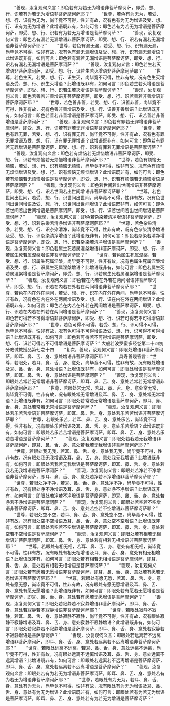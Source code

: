 <!-- { "loadSidebar": true } -->
　　“善现，汝复观何义言：即色若有为若无为增语非菩萨摩诃萨，即受、想、行、识若有为若无为增语非菩萨摩诃萨耶？”
　　“世尊，若色有为无为，若受、想、行、识有为无为，尚毕竟不可得，性非有故，况有色有为无为增语及受、想、行、识有为无为增语？此增语既非有，如何可言：即色若有为若无为增语是菩萨摩诃萨，即受、想、行、识若有为若无为增语是菩萨摩诃萨？”
　　“善现，汝复观何义言：即色若有漏若无漏增语非菩萨摩诃萨，即受、想、行、识若有漏若无漏增语非菩萨摩诃萨耶？”
　　“世尊，若色有漏无漏，若受、想、行、识有漏无漏，尚毕竟不可得，性非有故，况有色有漏无漏增语及受、想、行、识有漏无漏增语？此增语既非有，如何可言：即色若有漏若无漏增语是菩萨摩诃萨，即受、想、行、识若有漏若无漏增语是菩萨摩诃萨？”
　　“善现，汝复观何义言：即色若生若灭增语非菩萨摩诃萨，即受、想、行、识若生若灭增语非菩萨摩诃萨耶？”
　　“世尊，若色生灭，若受、想、行、识生灭，尚毕竟不可得，性非有故，况有色生灭增语及受、想、行、识生灭增语？此增语既非有，如何可言：即色若生若灭增语是菩萨摩诃萨，即受、想、行、识若生若灭增语是菩萨摩诃萨？”
　　“善现，汝复观何义言：即色若善若非善增语非菩萨摩诃萨，即受、想、行、识若善若非善增语非菩萨摩诃萨耶？”
　　“世尊，若色善非善，若受、想、行、识善非善，尚毕竟不可得，性非有故，况有色善非善增语及受、想、行、识善非善增语？此增语既非有，如何可言：即色若善若非善增语是菩萨摩诃萨，即受、想、行、识若善若非善增语是菩萨摩诃萨？”
　　“善现，汝复观何义言：即色若有罪若无罪增语非菩萨摩诃萨，即受、想、行、识若有罪若无罪增语非菩萨摩诃萨耶？”
　　“世尊，若色有罪无罪，若受、想、行、识有罪无罪，尚毕竟不可得，性非有故，况有色有罪无罪增语及受、想、行、识有罪无罪增语？此增语既非有，如何可言：即色若有罪若无罪增语是菩萨摩诃萨，即受、想、行、识若有罪若无罪增语是菩萨摩诃萨？”
　　“善现，汝复观何义言：即色若有烦恼若无烦恼增语非菩萨摩诃萨，即受、想、行、识若有烦恼若无烦恼增语非菩萨摩诃萨耶？”
　　“世尊，若色有烦恼无烦恼，若受、想、行、识有烦恼无烦恼，尚毕竟不可得，性非有故，况有色有烦恼无烦恼增语及受、想、行、识有烦恼无烦恼增语？此增语既非有，如何可言：即色若有烦恼若无烦恼增语是菩萨摩诃萨，即受、想、行、识若有烦恼若无烦恼增语是菩萨摩诃萨？”
　　“善现，汝复观何义言：即色若世间若出世间增语非菩萨摩诃萨，即受、想、行、识若世间若出世间增语非菩萨摩诃萨耶？”
　　“世尊，若色世间出世间，若受、想、行、识世间出世间，尚毕竟不可得，性非有故，况有色世间出世间增语及受、想、行、识世间出世间增语？此增语既非有，如何可言：即色若世间若出世间增语是菩萨摩诃萨，即受、想、行、识若世间若出世间增语是菩萨摩诃萨？”
　　“善现，汝复观何义言：即色若杂染若清净增语非菩萨摩诃萨，即受、想、行、识若杂染若清净增语非菩萨摩诃萨耶？”
　　“世尊，若色杂染清净，若受、想、行、识杂染清净，尚毕竟不可得，性非有故，况有色杂染清净增语及受、想、行、识杂染清净增语？此增语既非有，如何可言：即色若杂染若清净增语是菩萨摩诃萨，即受、想、行、识若杂染若清净增语是菩萨摩诃萨？”
　　“善现，汝复观何义言：即色若属生死若属涅槃增语非菩萨摩诃萨，即受、想、行、识若属生死若属涅槃增语非菩萨摩诃萨耶？”
　　“世尊，若色属生死属涅槃，若受、想、行、识属生死属涅槃，尚毕竟不可得，性非有故，况有色属生死属涅槃增语及受、想、行、识属生死属涅槃增语？此增语既非有，如何可言：即色若属生死若属涅槃增语是菩萨摩诃萨，即受、想、行、识若属生死若属涅槃增语是菩萨摩诃萨？”
　　“善现，汝复观何义言：即色若在内若在外若在两间增语非菩萨摩诃萨，即受、想、行、识若在内若在外若在两间增语非菩萨摩诃萨耶？”
　　“世尊，若色在内在外在两间，若受、想、行、识在内在外在两间，尚毕竟不可得，性非有故，况有色在内在外在两间增语及受、想、行、识在内在外在两间增语？此增语既非有，如何可言：即色若在内若在外若在两间增语是菩萨摩诃萨，即受、想、行、识若在内若在外若在两间增语是菩萨摩诃萨？”
　　“善现，汝复观何义言：即色若可得若不可得增语非菩萨摩诃萨，即受、想、行、识若可得若不可得增语非菩萨摩诃萨耶？”
　　“世尊，若色可得不可得，若受、想、行、识可得不可得，尚毕竟不可得，性非有故，况有色可得不可得增语及受、想、行、识可得不可得增语？此增语既非有，如何可言：即色若可得若不可得增语是菩萨摩诃萨，即受、想、行、识若可得若不可得增语是菩萨摩诃萨？”
大般若波罗蜜多经卷第二十四初分教诫教授品第七之十四
　　“复次，善现，汝观何义言：即眼处增语非菩萨摩诃萨，即耳、鼻、舌、身、意处增语非菩萨摩诃萨耶？”
　　具寿善现答言：“世尊，若眼处，若耳、鼻、舌、身、意处，尚毕竟不可得，性非有故，况有眼处增语及耳、鼻、舌、身、意处增语？此增语既非有，如何可言：即眼处增语是菩萨摩诃萨，即耳、鼻、舌、身、意处增语是菩萨摩诃萨？”
　　“善现，汝复观何义言：即眼处若常若无常增语非菩萨摩诃萨，即耳、鼻、舌、身、意处若常若无常增语非菩萨摩诃萨耶？”
　　“世尊，若眼处常无常，若耳、鼻、舌、身、意处常无常，尚毕竟不可得，性非有故，况有眼处常无常增语及耳、鼻、舌、身、意处常无常增语？此增语既非有，如何可言：即眼处若常若无常增语是菩萨摩诃萨，即耳、鼻、舌、身、意处若常若无常增语是菩萨摩诃萨？”
　　“善现，汝复观何义言：即眼处若乐若苦增语非菩萨摩诃萨，即耳、鼻、舌、身、意处若乐若苦增语非菩萨摩诃萨耶？”
　　“世尊，若眼处乐苦，若耳、鼻、舌、身、意处乐苦，尚毕竟不可得，性非有故，况有眼处乐苦增语及耳、鼻、舌、身、意处乐苦增语？此增语既非有，如何可言：即眼处若乐若苦增语是菩萨摩诃萨，即耳、鼻、舌、身、意处若乐若苦增语是菩萨摩诃萨？”
　　“善现，汝复观何义言：即眼处若我若无我增语非菩萨摩诃萨，即耳、鼻、舌、身、意处若我若无我增语非菩萨摩诃萨耶？”
　　“世尊，若眼处我无我，若耳、鼻、舌、身、意处我无我，尚毕竟不可得，性非有故，况有眼处我无我增语及耳、鼻、舌、身、意处我无我增语？此增语既非有，如何可言：即眼处若我若无我增语是菩萨摩诃萨，即耳、鼻、舌、身、意处若我若无我增语是菩萨摩诃萨？”
　　“善现，汝复观何义言：即眼处若净若不净增语非菩萨摩诃萨，即耳、鼻、舌、身、意处若净若不净增语非菩萨摩诃萨耶？”
　　“世尊，若眼处净不净，若耳、鼻、舌、身、意处净不净，尚毕竟不可得，性非有故，况有眼处净不净增语及耳、鼻、舌、身、意处净不净增语？此增语既非有，如何可言：即眼处若净若不净增语是菩萨摩诃萨，即耳、鼻、舌、身、意处若净若不净增语是菩萨摩诃萨？”
　　“善现，汝复观何义言：即眼处若空若不空增语非菩萨摩诃萨，即耳、鼻、舌、身、意处若空若不空增语非菩萨摩诃萨耶？”
　　“世尊，若眼处空不空，若耳、鼻、舌、身、意处空不空，尚毕竟不可得，性非有故，况有眼处空不空增语及耳、鼻、舌、身、意处空不空增语？此增语既非有，如何可言：即眼处若空若不空增语是菩萨摩诃萨，即耳、鼻、舌、身、意处若空若不空增语是菩萨摩诃萨？”
　　“善现，汝复观何义言：即眼处若有相若无相增语非菩萨摩诃萨，即耳、鼻、舌、身、意处若有相若无相增语非菩萨摩诃萨耶？”
　　“世尊，若眼处有相无相，若耳、鼻、舌、身、意处有相无相，尚毕竟不可得，性非有故，况有眼处有相无相增语及耳、鼻、舌、身、意处有相无相增语？此增语既非有，如何可言：即眼处若有相若无相增语是菩萨摩诃萨，即耳、鼻、舌、身、意处若有相若无相增语是菩萨摩诃萨？”
　　“善现，汝复观何义言：即眼处若有愿若无愿增语非菩萨摩诃萨，即耳、鼻、舌、身、意处若有愿若无愿增语非菩萨摩诃萨耶？”
　　“世尊，若眼处有愿无愿，若耳、鼻、舌、身、意处有愿无愿，尚毕竟不可得，性非有故，况有眼处有愿无愿增语及耳、鼻、舌、身、意处有愿无愿增语？此增语既非有，如何可言：即眼处若有愿若无愿增语是菩萨摩诃萨，即耳、鼻、舌、身、意处若有愿若无愿增语是菩萨摩诃萨？”
　　“善现，汝复观何义言：即眼处若寂静若不寂静增语非菩萨摩诃萨，即耳、鼻、舌、身、意处若寂静若不寂静增语非菩萨摩诃萨耶？”
　　“世尊，若眼处寂静不寂静，若耳、鼻、舌、身、意处寂静不寂静，尚毕竟不可得，性非有故，况有眼处寂静不寂静增语及耳、鼻、舌、身、意处寂静不寂静增语？此增语既非有，如何可言：即眼处若寂静若不寂静增语是菩萨摩诃萨，即耳、鼻、舌、身、意处若寂静若不寂静增语是菩萨摩诃萨？”
　　“善现，汝复观何义言：即眼处若远离若不远离增语非菩萨摩诃萨，即耳、鼻、舌、身、意处若远离若不远离增语非菩萨摩诃萨耶？”
　　“世尊，若眼处远离不远离，若耳、鼻、舌、身、意处远离不远离，尚毕竟不可得，性非有故，况有眼处远离不远离增语及耳、鼻、舌、身、意处远离不远离增语？此增语既非有，如何可言：即眼处若远离若不远离增语是菩萨摩诃萨，即耳、鼻、舌、身、意处若远离若不远离增语是菩萨摩诃萨？”
　　“善现，汝复观何义言：即眼处若有为若无为增语非菩萨摩诃萨，即耳、鼻、舌、身、意处若有为若无为增语非菩萨摩诃萨耶？”
　　“世尊，若眼处有为无为，若耳、鼻、舌、身、意处有为无为，尚毕竟不可得，性非有故，况有眼处有为无为增语及耳、鼻、舌、身、意处有为无为增语？此增语既非有，如何可言：即眼处若有为若无为增语是菩萨摩诃萨，即耳、鼻、舌、身、意处若有为若无为增语是菩萨摩诃萨？”
